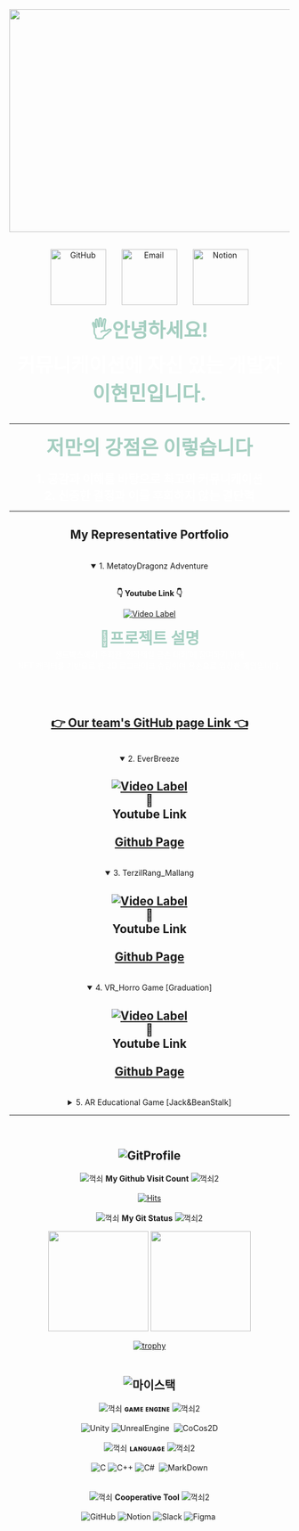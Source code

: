 <div align="center">

<!-- ![header](https://capsule-render.vercel.app/api?type=Soft&color=0:8FCCBA,100:B8D0C5&height=250&section=header&text=Lee%20Hyun%20Min&fontSize=120&animation=twinkling&fontColor=ceec90) -->
  
<div> <img src = https://user-images.githubusercontent.com/19919570/223028909-fc7588c9-75d1-4173-8947-1259c5cc3fff.gif style="width: 750px; height: 400px;"> </div>

<p align="center">

<br/>
  <a href="https://github.com/IIBluEll"><img width="100px" alt="GitHub" title="GitHub Page" src="https://user-images.githubusercontent.com/87287709/193750506-21b7d99b-431f-4e19-bb08-558fa65a0ce8.png"/></a>
  &#8287;&#8287;&#8287;&#8287;&#8287;
  <a href="mailto:hmlee4135@naver.com"><img width="100px" alt="Email" title="Send Email" src="https://user-images.githubusercontent.com/87287709/193750295-b367eb8a-8306-4357-82fb-c814a80a10ae.png"/></a>
  &#8287;&#8287;&#8287;&#8287;&#8287;
  <a href="https://www.notion.so/Hyunmin-Lee-1436d2f4b6a848a5896f6600b3892dc1"><img width="100px" alt="Notion" title="Notion" src="https://user-images.githubusercontent.com/87287709/193751823-1e7664bb-99e8-45d8-88a1-9f42303690ff.png"></a>



<br>

<span style="color:#A4CEC0; font-size:2.5em">__🖐안녕하세요!__ </span><br>
<span style="color:#ffffff; font-size:2.5em">__커뮤니케이션에 자신 있는 개발자__ </span>
<span style="color:#A4CEC0; font-size:2.5em">__이현민입니다.__ </span> <br/><br/>

---

<span style="color:#A4CEC0; font-size:2.5em">__저만의 강점은 이렇습니다__ </span><br/><br/>
<span style="color:#ffffff; font-size:1.5em">__1. 공감과 이해를 바탕으로 최고의 커뮤니케이션__</span><br/>
<span style="color:#ffffff; font-size:1.5em">__2. 신중한 결정과 이를 후회하지 않는 결단력__</span><br/>

---

## My Representative Portfolio

<br/>

<details open>
<summary>1. MetatoyDragonz Adventure</summary><br>

__👇 Youtube Link 👇__
<div markdown="1">

[![Video Label](http://img.youtube.com/vi/yil-smoRFbs/0.jpg)](https://youtu.be/yil-smoRFbs) <br>

<span style="color:#A4CEC0; font-size:2em">__🧾프로젝트 설명__ </span><br>
<span style="color:#ffffff; font-size:1em">샌드박스에서 주최한 ‘천하제일 금손 대회’에 참여하기 위해 </span><br>
<span style="color:#ffffff; font-size:1em"> NFT 캐릭터를 기반으로 한 2D 로그라이크 슈팅이며 용손으로 입상한 게임입니다. </span> 

<br><br>
 [👉 Our team's GitHub page Link 👈](https://github.com/Team5DD)
---
</div>
</details>

<br/>


<details open>
<summary>2. EverBreeze</summary>
<div markdown="1">

[![Video Label](http://img.youtube.com/vi/7IEP7cXD16U/0.jpg)](https://youtu.be/7IEP7cXD16U)
 <br/>🔼<br/>
__Youtube Link__<br/><br/>
 [Github Page](https://github.com/TeamTreeBox)
 ---
</div>
</details>

<br/>


<details open>
<summary>3. TerzilRang_Mallang</summary>
<div markdown="1">

[![Video Label](http://img.youtube.com/vi/mnLeVaGUZx0/0.jpg)](https://youtu.be/mnLeVaGUZx0)
 <br/>🔼<br/>
__Youtube Link__<br/><br/>
 [Github Page](https://github.com/IIBluEll/CrazArade)
 ---
</div>
</details>

<br/>


<details open>
<summary>4. VR_Horro Game [Graduation]</summary>
<div markdown="1">

[![Video Label](http://img.youtube.com/vi/WWuMLB3t5KA/0.jpg)](https://youtu.be/WWuMLB3t5KA)
 <br/>🔼<br/>
__Youtube Link__<br/><br/>
[Github Page](https://github.com/VRProjectHorror/VR_HorrorGame_Graduation)
 ---
</div>
</details>

<br/>


<details >
<summary>5. AR Educational Game [Jack&BeanStalk]</summary>
<div markdown="1">

[![Video Label](http://img.youtube.com/vi/dYrJfyiJd_M/0.jpg)](https://youtu.be/dYrJfyiJd_M) 
 <br/>🔼<br/>
__Youtube Link__<br/><br/>
[Github Page](https://github.com/BeanPocket/AR_Jack_beanstalk)
 ---
</div>
</details>


---
<br/>

  ![GitProfile](https://user-images.githubusercontent.com/19919570/183016384-17fa8e59-6240-47d1-97cf-8809fbdb607b.png)
  ---
![꺽쇠](https://user-images.githubusercontent.com/19919570/183018791-880784da-927b-4243-9544-992bcf2a6aa9.png) __My Github Visit Count__ ![꺽쇠2](https://user-images.githubusercontent.com/19919570/183019389-e5d23ae0-d48d-4826-9f41-894ebc9b1a3d.png) <br/><br/>
[![Hits](https://hits.seeyoufarm.com/api/count/incr/badge.svg?url=https%3A%2F%2Fgithub.com%2FIIBluEll&count_bg=%239BCFC7&title_bg=%23000000&icon=github.svg&icon_color=%23FFFFFF&title=Visit+Count&edge_flat=true)](https://hits.seeyoufarm.com)<br/><br/>
![꺽쇠](https://user-images.githubusercontent.com/19919570/183018791-880784da-927b-4243-9544-992bcf2a6aa9.png) __My Git Status__ ![꺽쇠2](https://user-images.githubusercontent.com/19919570/183019389-e5d23ae0-d48d-4826-9f41-894ebc9b1a3d.png) <br/>
<p>
  <img height="180em" src="https://github-readme-stats.vercel.app/api?username=IIBluEll&show_icons=true&include_all_commits=true&bg_color=30,8FCCBA,B8D0C5&title_color=fff&text_color=fff"> <img height="180em" src="https://github-readme-stats.vercel.app/api/top-langs/?username=IIBluEll&layout=compact&bg_color=30,B8D0C5,8FCCBA&title_color=fff&text_color=fff">
</p>
  
  [![trophy](https://github-profile-trophy.vercel.app/?username=IIBluEll)](https://github.com/ryo-ma/github-profile-trophy) <br/><br/>
  
![마이스택](https://user-images.githubusercontent.com/19919570/183019863-f740d7ae-b0c7-4ec8-a474-30d4ab04495e.png)
---
  
![꺽쇠](https://user-images.githubusercontent.com/19919570/183018791-880784da-927b-4243-9544-992bcf2a6aa9.png) __ɢᴀᴍᴇ ᴇɴɢɪɴᴇ__ ![꺽쇠2](https://user-images.githubusercontent.com/19919570/183019389-e5d23ae0-d48d-4826-9f41-894ebc9b1a3d.png)
 <br/><br/>
![Unity](https://img.shields.io/badge/Unity-222324?style=for-the-badge&logo=Unity&logoColor=white)&nbsp;![UnrealEngine](https://img.shields.io/badge/Unreal%20Engine-0E1128?style=for-the-badge&logo=UnrealEngine&logoColor=white) &nbsp;![CoCos2D](https://img.shields.io/badge/CoCos-55C2E1?style=for-the-badge&logo=CoCos&logoColor=white) <br/>
<br/>
![꺽쇠](https://user-images.githubusercontent.com/19919570/183018791-880784da-927b-4243-9544-992bcf2a6aa9.png) __ʟᴀɴɢᴜᴀɢᴇ__ ![꺽쇠2](https://user-images.githubusercontent.com/19919570/183019389-e5d23ae0-d48d-4826-9f41-894ebc9b1a3d.png) <br/><br/>
![C](https://img.shields.io/badge/C-A8B9CC?style=for-the-badge&logo=C&logoColor=black)&nbsp;![C++](https://img.shields.io/badge/C%2B%2B-00599C?style=for-the-badge&logo=C%2B%2B&logoColor=white)&nbsp;![C#](https://img.shields.io/badge/C%20Sharp-239120?style=for-the-badge&logo=CSharp&logoColor=white) &nbsp;![MarkDown](https://img.shields.io/badge/Mark%20Down-000000?style=for-the-badge&logo=Markdown&logoColor=white) <br/>
  <br/><br/>
![꺽쇠](https://user-images.githubusercontent.com/19919570/183018791-880784da-927b-4243-9544-992bcf2a6aa9.png) __Cooperative Tool__ ![꺽쇠2](https://user-images.githubusercontent.com/19919570/183019389-e5d23ae0-d48d-4826-9f41-894ebc9b1a3d.png) <br/><br/>
  ![GitHub](https://img.shields.io/badge/GitHub-181717?style=for-the-badge&logo=GitHub&logoColor=white)&nbsp;![Notion](https://img.shields.io/badge/Notion-000000?style=for-the-badge&logo=Notion&logoColor=white)&nbsp;![Slack](https://img.shields.io/badge/Slack-4A154B?style=for-the-badge&logo=Slack&logoColor=white)&nbsp;![Figma](https://img.shields.io/badge/Figma-F24E1E?style=for-the-badge&logo=Figma&logoColor=white)&nbsp;
  


  </div>

